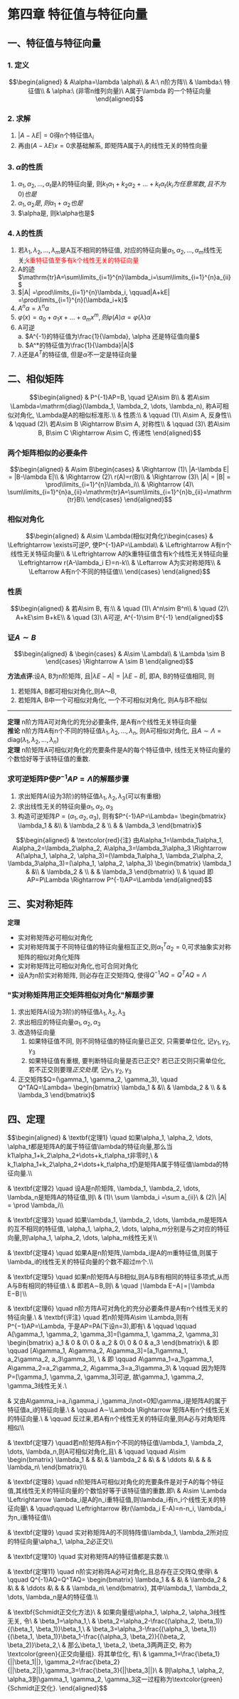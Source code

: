# 第四章 特征值与特征向量

## 一、特征值与特征向量
### 1. 定义
$$\begin{aligned}
& A\alpha=\lambda \alpha\\
& A:\ n阶方阵\\
& \lambda:\ 特征值\\
& \alpha:\ (非零n维列向量)\ A属于\lambda 的一个特征向量
\end{aligned}$$

### 2. 求解
1. $|A-\lambda E| =0$得n个特征值$\lambda_i$
2. 再由$(A-\lambda E)x=0$求基础解系, 即矩阵A属于$\lambda_i$的线性无关的特性向量

### 3. $\alpha$的性质
1. $\alpha_1, \alpha_2, \dots, \alpha_t$是$\lambda$的特征向量, 则$k_1\alpha_1+k_2\alpha_2+\dots+k_t\alpha_t(k_i为任意常数, 且不为0)也是$
2. $\alpha_1, \alpha_2是, 则\alpha_1+\alpha_2也是$
3. $\alpha是, 则k\alpha也是$

### 4. $\lambda$的性质
1. 若$\lambda_1, \lambda_2, \dots, \lambda_m$是A互不相同的特征值, 对应的特征向量$\alpha_1, \alpha_2, \dots, \alpha_m$线性无关;<font color=red>k重特征值至多有k个线性无关的特征向量</font>
2. A的迹$\mathrm{tr}A=\sum\limits_{i=1}^{n}\lambda_i=\sum\limits_{i=1}^{n}a_{ii}$
3. $|A| =\prod\limits_{i=1}^{n}\lambda_i, \qquad|A+kE| =\prod\limits_{i=1}^{n}(\lambda_i+k)$
4. $A^n\alpha=\lambda^n \alpha$
5. $\varphi(x)=a_0+a_1x+\dots+a_mx^m, 则\varphi(A)\alpha=\varphi(\lambda)\alpha$
6. A可逆  
	a. $A^{-1}的特征值为\frac{1}{\lambda}, \alpha 还是特征值向量$  
	b. $A^*的特征值为\frac{1}{\lambda}|A|$
7. $\lambda$还是$A^T$的特征值, 但是$\alpha$不一定是特征向量

## 二、相似矩阵
$$\begin{aligned}
& P^{-1}AP=B, \quad 记A\sim B\\
& 若A\sim \Lambda=\mathrm{diag}(\lambda_1, \lambda_2, \dots, \lambda_n), 称A可相似对角化, \Lambda是A的相似标准形.\\
& 性质:\\
& \qquad (1)\ A\sim A, 反身性\\
& \qquad (2)\ 若A\sim B \Rightarrow B\sim A, 对称性\\
& \qquad (3)\ 若A\sim B, B\sim C \Rightarrow A\sim C, 传递性
\end{aligned}$$

### 两个矩阵相似的必要条件
$$\begin{aligned}
& A\sim B\begin{cases}
& \Rightarrow (1)\ |A-\lambda E| = |B-\lambda E|\\
& \Rightarrow (2)\ r(A)=r(B)\\
& \Rightarrow (3)\ |A| = |B| = \prod\limits_{i=1}^{n}\lambda_i\\
& \Rightarrow (4)\ \sum\limits_{i=1}^{n}a_{ii}=\mathrm{tr}A=\sum\limits_{i=1}^{n}b_{ii}=\mathrm{tr}B\\
\end{cases} 
\end{aligned}$$

### 相似对角化
$$\begin{aligned}
& A\sim \Lambda(相似对角化)\begin{cases}
& \Leftrightarrow \exists可逆P, 使P^{-1}AP=\Lambda\\
& \Leftrightarrow A有n个线性无关特征向量\\
& \Leftrightarrow A的k重特征值含有k个线性无关特征向量\Leftrightarrow r(A-\lambda_i E)=n-k\\
& \Leftarrow A为实对称矩阵\\
& \Leftarrow A有n个不同的特征值\\
\end{cases} 
\end{aligned}$$

### 性质
$$\begin{aligned}
& 若A\sim B, 有:\\
& \quad (1)\ A^n\sim B^n\\
& \quad (2)\ A+kE\sim B+kE\\
& \quad (3)\ A可逆, A^{-1}\sim B^{-1}
\end{aligned}$$

### 证$A\sim B$
$$\begin{aligned}
& \begin{cases}
& A\sim \Lambda\\
& \Lambda \sim B
\end{cases} \Rightarrow 
A \sim B
\end{aligned}$$

**方法点评**:设A, B为n阶矩阵, 且$|\lambda E-A| = |\lambda E-B|$, 即A, B的特征值相同, 则
1. 若矩阵A, B都可相似对角化,则A～B,
2. 若矩阵A, B中一个可相似对角化, 一个不可相似对角化, 则A与B不相似

---

**定理** n阶方阵A可对角化的充分必要条件, 是A有n个线性无关特征向量  
**推论** n阶方阵A有n个不同的特征值$\lambda_1, \lambda_2, \dots, \lambda_n$, 则A可相似对角化, 且$A\sim \Lambda=\mathrm{diag}(\lambda_1, \lambda_2, \dots, \lambda_n)$  
**定理** n阶矩阵A可相似对角化的充要条件是A的每个特征值中, 线性无关特征向量的个数恰好等于该特征值的重数.

### 求可逆矩阵P使$P^{-1}AP=\Lambda$的解题步骤
1. 求出矩阵A(设为3阶)的特征值$\lambda_1, \lambda_2, \lambda_3$(可以有重根)
2. 求出线性无关的特征向量$\alpha_1, \alpha_2, \alpha_3$
3. 构造可逆矩阵$P=(\alpha_1, \alpha_2, \alpha_3)$, 则有$P^{-1}AP=\Lambda=
\begin{bmatrix}
\lambda_1 & &\\
& \lambda_2 & \\
& & \lambda_3
\end{bmatrix}$

$$\begin{aligned}
& \textcolor{red}{注} 由A\alpha_1=\lambda_1\alpha_1, A\alpha_2=\lambda_2\alpha_2, A\alpha_3=\lambda_3\alpha_3 \Rightarrow A(\alpha_1, \alpha_2, \alpha_3)=(\lambda_1\alpha_1, \lambda_2\alpha_2, \lambda_3\alpha_3)=(\alpha_1, \alpha_2, \alpha_3)
\begin{bmatrix}
\lambda_1 & &\\
& \lambda_2 & \\
& & \lambda_3
\end{bmatrix} \\
& \quad 即 AP=P\Lambda \Rightarrow P^{-1}AP=\Lambda
\end{aligned}$$

## 三、实对称矩阵
**定理** 
- 实对称矩阵必可相似对角化
- 实对称矩阵属于不同特征值的特征向量相互正交,则$\alpha^T_1\alpha_2=0$,可求抽象实对称矩阵的相似对角化矩阵
- 实对称矩阵比可相似对角化,也可合同对角化
- 设A为n阶实对称矩阵, 则必存在正交矩阵Q, 使得$Q^{-1}AQ=Q^TAQ=\Lambda$

### "实对称矩阵用正交矩阵相似对角化"解题步骤
1. 求出矩阵A(设为3阶)的特征值$\lambda_1, \lambda_2, \lambda_3$
2. 求出相应的特征向量$\alpha_1, \alpha_2, \alpha_3$ 
3. 改造特征向量
	1. 如果特征值不同, 则不同特征值的特征向量已正交, 只需要单位化, 记$\gamma_1, \gamma_2, \gamma_3$
	2. 如果特征值有重根, 要判断特征向量是否已正交? 若已正交则只需单位化, 若不正交则要理*正交处理*, 记$\gamma_1, \gamma_2, \gamma_3$
4. 正交矩阵$Q=(\gamma_1, \gamma_2, \gamma_3), \quad Q^TAQ=\Lambda=
\begin{bmatrix}
\lambda_1 & &\\
& \lambda_2 & \\
& & \lambda_3
\end{bmatrix}$

## 四、定理
$$\begin{aligned}
& \textbf{定理1} \quad 如果\alpha_1, \alpha_2, \dots, \alpha_t都是矩阵A的属于特征值\lambda的特征向量,那么当k1\alpha_1+k_2\alpha_2+\dots+k_t\alpha_t非零时,\\
& k_1\alpha_1+k_2\alpha_2+\dots+k_t\alpha_t仍是矩阵A属于特征值\lambda的特征向量.\\\\

& \textbf{定理2} \quad 设A是n阶矩阵, \lambda_1, \lambda_2, \dots, \lambda_n是矩阵A的特征值,则\\
& (1)\ \sum \lambda_i =\sum a_{ii}\\
& (2)\ |A| = \prod \lambda_i\\\\ 

& \textbf{定理3} \quad 如果\lambda_1, \lambda_2, \dots, \lambda_m是矩阵A的互不相同的特征值, \alpha_1, \alpha_2, \dots, \alpha_m分别是与之对应的特征向量,则\alpha_1, \alpha_2, \dots, \alpha_m线性无关\\\\

& \textbf{定理4} \quad 如果A是n阶矩阵,\lambda_i是A的m重特征值,则属于\lambda_i的线性无关的特征向量的个数不超过m个.\\\\

& \textbf{定理5} \quad 如果n阶矩阵A与B相似,则A与B有相同的特征多项式,从而A与B有相同的特征值.\\
& 即若A∼B,则\\
& \quad ∣\lambda E−A∣=∣\lambda E−B∣\\\\

& \textbf{定理6} \quad n阶方阵A可对角化的充分必要条件是A有n个线性无关的特征向量.\\
& \textbf{评注} \quad 若n阶矩阵A\sim \Lambda,则有P^{−1}AP=\Lambda, 于是AP=PA(下设n=3),即有\\
& \qquad \qquad A[\gamma_1, \gamma_2, \gamma_3]=[\gamma_1, \gamma_2, \gamma_3]
\begin{bmatrix}
a_1 & 0 & 0\\
0 & a_2 & 0\\
0 & 0 & a_3
\end{bmatrix}\\
& 即 \qquad [A\gamma_1, A\gamma_2, A\gamma_3]=[a_1\gamma_1, a_2\gamma_2, a_3\gamma_3], \\
& 即 \qquad A\gamma_1=a_1\gamma_1, A\gamma_2=a_2\gamma_2, A\gamma_3=a_3\gamma_3\\
&  \qquad 因为矩阵P=[\gamma_1, \gamma_2, \gamma_3]可逆, 故\gamma_1, \gamma_2, \gamma_3线性无关.\\

& 又由A\gamma_i=a_i\gamma_i ,\gamma_i\not=0知\gamma_i是矩阵A的属于特征值a_i的特征向量.\\
& \qquad A∼\Lambda \Rightarrow 矩阵A有n个线性无关的特征向量.\\
& \qquad 反过来,若A有n个线性无关的特征向量,则A必与对角矩阵相似\\\\

& \textbf{定理7} \quad若n阶矩阵A有n个不同的特征值\lambda_1, \lambda_2, \dots, \lambda_n,则A可相似对角化,且\\
& \qquad \qquad A\sim 
\begin{bmatrix}
\lambda_1 & & &\\
 & \lambda_2 & &\\
& & \ddots &\\
& & & \lambda_n\\
\end{bmatrix}\\\\

& \textbf{定理8} \quad n阶矩阵A可相似对角化的充要条件是对于A的每个特征值,其线性无关的特征向量的个数恰好等于该特征值的重数.即\\
& A\sim \Lambda \Leftrightarrow \lambda_i是A的n_i重特征值,则\lambda_i有n_i个线性无关的特征向量\\
& \quad\qquad \Leftrightarrow 秩r(\lambda_i E-A)=n-n_i, \lambda_i为n_i重特征值\\\\
 
& \textbf{定理9} \quad 实对称矩阵A的不同特阵值\lambda_1, \lambda_2所对应的特征向量\alpha_1, \alpha_2必正交\\\\

& \textbf{定理10} \quad 实对称矩阵A的特征值都是实数.\\\\

& \textbf{定理11} \quad n阶实对称阵A必可对角化,且总存在正交阵Q,使得\\
& \qquad Q^{-1}AQ=Q^TAQ=
\begin{bmatrix}
\lambda_1 & & &\\
 & \lambda_2 & &\\
& & \ddots &\\
& & & \lambda_n\\
\end{bmatrix}, 其中\lambda_1, \lambda_2, \dots, \lambda_n是A的特征值.\\\\

& \textbf{Schmidt正交化方法}\\
& 如果向量组\alpha_1, \alpha_2, \alpha_3线性无关, 令\\
& \beta_1=\alpha_1,\\
& \beta_2=\alpha_2-\frac{(\alpha_2, \beta_1)}{(\beta_1, \beta_1)}\beta_1,\\
& \beta_3=\alpha_3-\frac{(\alpha_3, \beta_1)}{(\beta_1, \beta_1)}\beta_1-\frac{(\alpha_3, \beta_2)}{(\beta_2, \beta_2)}\beta_2,\\
& 那么\beta_1, \beta_2, \beta_3两两正交, 称为\textcolor{green}{正交向量组}. 将其单位化, 有\\
& \gamma_1=\frac{\beta_1}{||\beta_1||}, \gamma_2=\frac{\beta_2}{||\beta_2||},\gamma_3=\frac{\beta_3}{||\beta_3||}\\
& 则\alpha_1, \alpha_2, \alpha_3到\gamma_1, \gamma_2, \gamma_3这一过程称为\textcolor{green}{Schmidt正交化}. 
\end{aligned}$$
